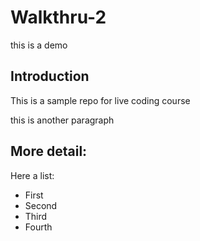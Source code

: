 # Walkthru-2
this is a demo
## Introduction
This is a sample repo for live coding course

this is another paragraph

## More detail:
Here a list:

- First
- Second
- Third
- Fourth
